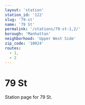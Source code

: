 ```yaml
---
layout: 'station'
station_id: '122'
slug: '79-st'
name: '79 St'
permalink: '/stations/79-st-1,2/'
borough: 'Manhattan'
neighborhood: 'Upper West Side'
zip_code: '10024'
routes:
  - 1,
  - 2
---
```

# 79 St

Station page for 79 St.
